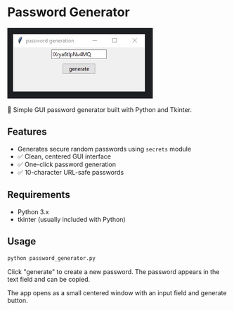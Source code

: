 # Password Generator

![List of menu buttons (their labels and order)](image/image.jpg)

🔄 Simple GUI password generator built with Python and Tkinter.

## Features

- Generates secure random passwords using `secrets` module
- ✅ Clean, centered GUI interface
- ✅ One-click password generation
- ✅ 10-character URL-safe passwords

## Requirements

- Python 3.x
- tkinter (usually included with Python)

## Usage

```bash
python password_generator.py
```

Click "generate" to create a new password. The password appears in the text field and can be copied.


The app opens as a small centered window with an input field and generate button.